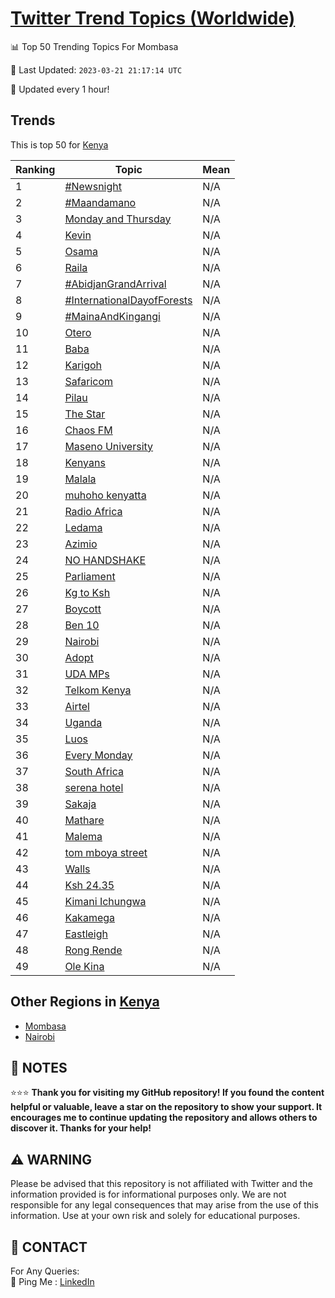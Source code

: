[Twitter Trend Topics (Worldwide)](https://github.com/ErcinDedeoglu/Twitter-Trend-Topics)
==========


📊 Top 50 Trending Topics For Mombasa

📆 Last Updated: `2023-03-21 21:17:14 UTC`

🔧 Updated every 1 hour!


## Trends

This is top 50 for [Kenya](</Kenya>)

| Ranking | Topic | Mean |
| ------- | ------------ | ------------ |
| 1 | [#Newsnight](http://twitter.com/search?q=%23Newsnight) | N/A |
| 2 | [#Maandamano](http://twitter.com/search?q=%23Maandamano) | N/A |
| 3 | [Monday and Thursday](http://twitter.com/search?q=Monday+and+Thursday) | N/A |
| 4 | [Kevin](http://twitter.com/search?q=Kevin) | N/A |
| 5 | [Osama](http://twitter.com/search?q=Osama) | N/A |
| 6 | [Raila](http://twitter.com/search?q=Raila) | N/A |
| 7 | [#AbidjanGrandArrival](http://twitter.com/search?q=%23AbidjanGrandArrival) | N/A |
| 8 | [#InternationalDayofForests](http://twitter.com/search?q=%23InternationalDayofForests) | N/A |
| 9 | [#MainaAndKingangi](http://twitter.com/search?q=%23MainaAndKingangi) | N/A |
| 10 | [Otero](http://twitter.com/search?q=Otero) | N/A |
| 11 | [Baba](http://twitter.com/search?q=Baba) | N/A |
| 12 | [Karigoh](http://twitter.com/search?q=Karigoh) | N/A |
| 13 | [Safaricom](http://twitter.com/search?q=Safaricom) | N/A |
| 14 | [Pilau](http://twitter.com/search?q=Pilau) | N/A |
| 15 | [The Star](http://twitter.com/search?q=The+Star) | N/A |
| 16 | [Chaos FM](http://twitter.com/search?q=Chaos+FM) | N/A |
| 17 | [Maseno University](http://twitter.com/search?q=Maseno+University) | N/A |
| 18 | [Kenyans](http://twitter.com/search?q=Kenyans) | N/A |
| 19 | [Malala](http://twitter.com/search?q=Malala) | N/A |
| 20 | [muhoho kenyatta](http://twitter.com/search?q=muhoho+kenyatta) | N/A |
| 21 | [Radio Africa](http://twitter.com/search?q=Radio+Africa) | N/A |
| 22 | [Ledama](http://twitter.com/search?q=Ledama) | N/A |
| 23 | [Azimio](http://twitter.com/search?q=Azimio) | N/A |
| 24 | [NO HANDSHAKE](http://twitter.com/search?q=NO+HANDSHAKE) | N/A |
| 25 | [Parliament](http://twitter.com/search?q=Parliament) | N/A |
| 26 | [Kg to Ksh](http://twitter.com/search?q=Kg+to+Ksh) | N/A |
| 27 | [Boycott](http://twitter.com/search?q=Boycott) | N/A |
| 28 | [Ben 10](http://twitter.com/search?q=Ben+10) | N/A |
| 29 | [Nairobi](http://twitter.com/search?q=Nairobi) | N/A |
| 30 | [Adopt](http://twitter.com/search?q=Adopt) | N/A |
| 31 | [UDA MPs](http://twitter.com/search?q=UDA+MPs) | N/A |
| 32 | [Telkom Kenya](http://twitter.com/search?q=Telkom+Kenya) | N/A |
| 33 | [Airtel](http://twitter.com/search?q=Airtel) | N/A |
| 34 | [Uganda](http://twitter.com/search?q=Uganda) | N/A |
| 35 | [Luos](http://twitter.com/search?q=Luos) | N/A |
| 36 | [Every Monday](http://twitter.com/search?q=Every+Monday) | N/A |
| 37 | [South Africa](http://twitter.com/search?q=South+Africa) | N/A |
| 38 | [serena hotel](http://twitter.com/search?q=serena+hotel) | N/A |
| 39 | [Sakaja](http://twitter.com/search?q=Sakaja) | N/A |
| 40 | [Mathare](http://twitter.com/search?q=Mathare) | N/A |
| 41 | [Malema](http://twitter.com/search?q=Malema) | N/A |
| 42 | [tom mboya street](http://twitter.com/search?q=tom+mboya+street) | N/A |
| 43 | [Walls](http://twitter.com/search?q=Walls) | N/A |
| 44 | [Ksh 24.35](http://twitter.com/search?q=Ksh+24.35) | N/A |
| 45 | [Kimani Ichungwa](http://twitter.com/search?q=Kimani+Ichungwa) | N/A |
| 46 | [Kakamega](http://twitter.com/search?q=Kakamega) | N/A |
| 47 | [Eastleigh](http://twitter.com/search?q=Eastleigh) | N/A |
| 48 | [Rong Rende](http://twitter.com/search?q=Rong+Rende) | N/A |
| 49 | [Ole Kina](http://twitter.com/search?q=Ole+Kina) | N/A |



## Other Regions in [Kenya](</Kenya>)

* [Mombasa](</Kenya/Mombasa.md>)
* [Nairobi](</Kenya/Nairobi.md>)



## 📝 NOTES

⭐⭐⭐ **Thank you for visiting my GitHub repository! If you found the content helpful or valuable, leave a star on the repository to show your support. It encourages me to continue updating the repository and allows others to discover it. Thanks for your help!**


## ⚠️ WARNING

Please be advised that this repository is not affiliated with Twitter and the information provided is for informational purposes only. We are not responsible for any legal consequences that may arise from the use of this information. Use at your own risk and solely for educational purposes.


## 📨 CONTACT

 For Any Queries:  
            🏓 Ping Me : [LinkedIn](https://www.linkedin.com/in/ercindedeoglu/)
